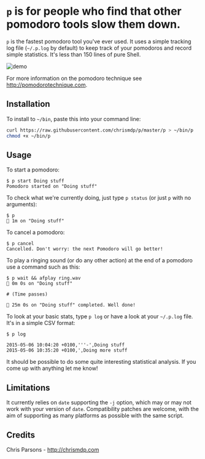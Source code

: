 # `p` is for people who find that other pomodoro tools slow them down.

`p` is the fastest pomodoro tool you've ever used. It uses a simple tracking log file (`~/.p.log` by default) to keep track of your pomodoros and record simple statistics. It's less than 150 lines of pure Shell.

![demo](https://raw.githubusercontent.com/chrismdp/p/master/demo.gif)

For more information on the pomodoro technique see http://pomodorotechnique.com.

## Installation

To install to `~/bin`, paste this into your command line:

``` bash
curl https://raw.githubusercontent.com/chrismdp/p/master/p > ~/bin/p
chmod +x ~/bin/p
```

## Usage

To start a pomodoro:

```
$ p start Doing stuff
Pomodoro started on "Doing stuff"
```

To check what we're currently doing, just type `p status` (or just `p` with no arguments):

```
$ p
🍅 1m on "Doing stuff"
```

To cancel a pomodoro:

```
$ p cancel
Cancelled. Don't worry: the next Pomodoro will go better!
```

To play a ringing sound (or do any other action) at the end of a pomodoro use a command such as this:

```
$ p wait && afplay ring.wav
🍅 0m 0s on "Doing stuff"

# (Time passes)

🍅 25m 0s on "Doing stuff" completed. Well done!

```

To look at your basic stats, type `p log` or have a look at your `~/.p.log` file. It's in a simple CSV format: 

```
$ p log

2015-05-06 10:04:20 +0100,'''-',Doing stuff
2015-05-06 10:35:20 +0100,',Doing more stuff
```

It should be possible to do some quite interesting statistical analysis. If you come up with anything let me know!

## Limitations

It currently relies on `date` supporting the `-j` option, which may or may not work with your version of `date`. Compatibility patches are welcome, with the aim of supporting as many platforms as possible with the same script.

## Credits

Chris Parsons - http://chrismdp.com

